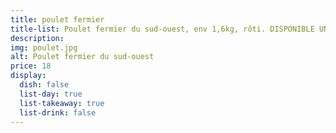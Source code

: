 ```yaml
---
title: poulet fermier
title-list: Poulet fermier du sud-ouest, env 1,6kg, rôti. DISPONIBLE UNIQUEMENT LE DIMANCHE, A RESERVER LE SAMEDI
description:
img: poulet.jpg
alt: Poulet fermier du sud-ouest
price: 18
display:
  dish: false
  list-day: true
  list-takeaway: true
  list-drink: false
---
```

